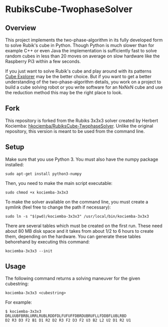 # RubiksCube-TwophaseSolver

## Overview 
This project implements the two-phase-algorithm in its fully developed form to solve Rubik's cube in Python. Though Python is much slower than for example C++ or even Java the implementation is sufficiently fast to solve random cubes in less than 20 moves on average on slow hardware like the Raspberry Pi3 within a few seconds.

If you just want to solve Rubik's cube and play around with its patterns [Cube Explorer](http://kociemba.org/cube.htm) may be the better choice. But if you want to get a better understanding of the two-phase-algorithm details, you work on a project to build a cube solving robot or you write software for an NxNxN cube and use the reduction method this may be the right place to look.

## Fork
This repository is forked from the Rubiks 3x3x3 solver created by Herbert Kociemba: [hkociemba/RubiksCube-TwophaseSolver](https://github.com/hkociemba/Rubiks2x2x2-OptimalSolver).
Unlike the original repository, this version is meant to be used from the command line.

## Setup
Make sure that you use Python 3. You must also have the numpy package installed:
```
sudo apt-get install python3-numpy
```
Then, you need to make the main script executable:
```
sudo chmod +x kociemba-3x3x3
```
To make the solver available on the command line, you must create a symlink (feel free to change the path if necessary):
```
sudo ln -s "$(pwd)/kociemba-3x3x3" /usr/local/bin/kociemba-3x3x3
```
There are several tables which must be created on the first run. These need about 80 MB disk space and it takes from about 1/2 to 6 hours to create them, depending on the hardware. You can generate these tables behorehand by executing this command:
```
kociemba-3x3x3 --init
```

## Usage
The following command returns a solving maneuver for the given cubestring:
```
kociemba-3x3x3 <cubestring>
```

For example:
```
$ kociemba-3x3x3 DRLUUBFBRBLURRLRUBLRDDFDLFUFUFFDBRDUBRUFLLFDDBFLUBLRBD
D2 R3 D3 F2 B1 D1 R2 D2 R3 F2 D3 F2 U3 B2 L2 U2 D1 R2 U1
```